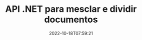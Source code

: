 ---
############################# Static ############################
layout: "product"
date: 2022-10-18T07:59:21
draft: false

product: "Merger"
product_tag: "merger"
platform: ".NET"
platform_tag: "net"

############################# Head ############################
head_title: "API de mesclagem de documentos C# .NET | Combinar e dividir PDF Word Excel EPUB"
head_description: "API de mesclagem de documentos C# .NET para combinar, dividir, trocar ou remover páginas de documentos de PDF, Microsoft Word, Excel, apresentações, Visio e formatos de imagem."

############################# Header ############################
title: "API .NET para mesclar e dividir documentos"
description: "API para combinar, dividir, trocar, aparar ou remover documentos, slides e diagramas em aplicativos .NET."
button:
    enable: true

############################# SubMenu ############################
submenu:
    enable: true
    
    left:
        img_alt: "GroupDocs.Merger for .NET"
        image: "https://www.groupdocs.cloud/templates/groupdocs/images/product-logos/groupdocs-merger-net.png"
        product: "GroupDocs.Merger"
        platform: ".NET"

    middle:
        button:
            # button loop
            - link: "#overview"
              text: "Visão geral"

            # button loop
            - link: "#features"
              text: "Características"

            # button loop
            - link: "#support"
              text: "Apoiar"

            # button loop
            - link: "https://products.groupdocs.app/merger"
              text: "Demonstração ao vivo"

            # button loop
            - link: "https://purchase.groupdocs.com/pricing/merger/net"
              text: "Preços"

    right:
        link_download: "https://downloads.groupdocs.com/merger"
        link_learn: "https://docs.groupdocs.com/merger/net/"
        link_buy: "https://purchase.groupdocs.com"

############################# Overview ############################
overview:
    enable: true
    content: |
      GroupDocs.Merger for .NET, ajuda você a desenvolver rapidamente aplicativos de negócios de primeira classe em C#, ASP.NET e outras tecnologias .NET. Apenas algumas linhas de código permitirão que seus aplicativos .NET combinem, dividam, reorganizem, troquem, cortem e removam uma única página ou uma coleção de páginas de documentos, slides, imagens ou diagramas. Execute essas operações em arquivos seguros definindo ou removendo a proteção por senha de formatos de arquivo conhecidos e desconhecidos.  

      Usando GroupDocs.Merger para .NET, você pode realizar a mesclagem; divisão e outras operações relacionadas em documentos individuais, bem como em um lote de documentos. Una arquivos de forma programática de todos os formatos populares, como Microsoft Word, Excel, PowerPoint, Visio, OpenDocument, PDF, XPS, TXT, CSV, eBook e formatos de arquivo de imagem.
    tabs:
      enable: true
      
      ## TAB ONE ##
      tab_one:
        description: |
          A seguir está uma visão geral do GroupDocs.Merger para .NET:
      
        left:
          enable: true
          icon: "fab fa-html5"
          title: "Operações de documentos"
          content: |
            * Alterar ordem das páginas
            * Remover ou excluir páginas
            * Dividir ou quebrar documento
            * Troque ou embaralhe quaisquer duas páginas
            * Aparar uma ou várias páginas
            * Junte vários documentos
        
        right:
          enable: true
          icon: "fab fa-html5"
          title: "Operações de segurança"
          content: |
            * Segurança do documento de configuração
            * Verifique o status de segurança do documento
            * Definir senha do documento
            * Atualizar senha do documento
            * Remover senha do documento
      
      ## TAB TWO ##
      tab_two:
        description: |
          O GroupDocs.Merger para .NET suporta a mesclagem dos seguintes [formatos de arquivo de documento](https://docs.groupdocs.com/merger/net/supported-document-formats/):

        left:
          enable: true
          table:
            # table loop
            - title: "Microsoft Office"
              content: |
                * **Word:** DOC, DOCX, DOCM, DOT, DOTX, DOTM, RTF, TXT
                * **Excel:** XLS, XLSX, XLSM, XLSB, XLTM, XLT, XLTM, XLTX, XLAM, SXC, SpreadsheetML
                * **PowerPoint:** PPT, PPTX, PPS, PPSX, PPSM, POT, POTM, POTX, PPTM
                * **OneNote:** UM

        right:
          enable: true
          table:
            # table loop
            - title: "OpenDocument e outros formatos"
              content: |
                * **Formatos OpenDocument**: ODT, OTT, ODP, OTP, ODS
                * **Layout fixo**: PDF, XPS
                * **Imagens**: BMP, PNG, TIFF
                * **Web**: HTML, MHT, MHTML
                * **Texto**: TXT, CSV, TSV
                * **Látex**: TEX
                * **E-book**: EPUB

      ## TAB THREE ##
      tab_three:
        description: |
          GroupDocs.Merger for .NET suporta os seguintes sistemas operacionais, frameworks e gerenciadores de pacotes:
        
        left:
          enable: true
          table:
            # table loop
            - icon: "fab fa-windows"
              title: "Sistemas operacionais"
              content: |
                * Área de trabalho do Windows
                * Servidor Windows
                * Windows Azure
                * Linux

            # table loop
            - icon: "fas fa-code"
              title: "Estruturas Suportadas"
              content: |
                * .NET Framework 2.0 ou superior
                * Mono Framework 1.2 ou superior
                * .NET Standard 2.0
                * .NET Core 2.0

        right:
          enable: true
          table:
            # table loop
            - icon: "fas fa-box"
              title: "Gerenciador de pacotes"
              content: |
                * NuGet

            # table loop
            - icon: "fas fa-tools"
              title: "Ambientes de Desenvolvimento"
              content: |
                * Microsoft Visual Studio
                * Xamarin.Android
                * Xamarin.IOS
                * Xamarin.Mac
                * MonoDevelop

############################# Features ############################
features:
    enable: true
    title: "Recursos do GroupDocs.Merger para .NET"

    feature:
      # feature loop
      - icon: "fas fa-copy"
        content: "Combine e mescle várias páginas, slides e diagramas em um único documento"
       
      # feature loop
      - icon: "fas fa-eye"
        content: "Divida e divida documentos grandes em vários arquivos menores"

      # feature loop
      - icon: "fas fa-bolt"
        content: "Reorganizar, embaralhar e reorganizar páginas, slides ou diagramas"
      
      # feature loop
      - icon: "fas fa-file-powerpoint"
        content: "Troque e troque duas páginas, slides ou diagramas entre si dentro de um documento"

      # feature loop
      - icon: "fas fa-code"
        content: "Apare o documento removendo páginas, slides ou diagramas específicos"

      # feature loop
      - icon: "fas fa-cloud"
        content: "Remova uma única ou coleção de páginas, slides ou diagramas"

      # feature loop
      - icon: "fas fa-remove-format"
        content: "Costure um grande número de documentos em lotes"

      # feature loop
      - icon: "fas fa-comment-slash"
        content: "Verificar programaticamente se um documento está protegido por senha"

      # feature loop
      - icon: "fas fa-location-arrow"
        content: "Defina, redefina e remova a senha de formatos de documentos conhecidos e desconhecidos"

      # feature loop
      - icon: "fas fa-border-all"
        content: "Buscar lista de formatos de arquivo suportados – Formato de arquivo de log de texto dividido e unido (ERR)"

      # feature loop
      - icon: "fas fa-wrench"
        content: "Gire as páginas e altere a orientação da página de formatos conhecidos e desconhecidos"

      # feature loop
      - icon: "fas fa-columns"
        content: "Combine vários arquivos de diferentes formatos para DOC, DOCX e XPS"

      # feature loop
      - icon: "fas fa-file-word"
        content: "Dividindo arquivos de texto grandes por números de linha"

      # feature loop
      - icon: "fas fa-envelope"
        content: "Obtenha representações de imagens de páginas de documentos e formatos de família de diagramas"

      # feature loop
      - icon: "fas fa-print"
        content: "Junte imagens com cor de fundo para espaço de imagem preto vazio"

      # feature loop
      - icon: "fas fa-file-archive"
        content: "Mesclar diferentes tipos de documentos (DOC, XLS, PPT etc) em um único arquivo PDF"

      # feature loop
      - icon: "fas fa-lock"
        content: "Importe facilmente objetos OLE para tipos de arquivo do Microsoft Word, Excel, Presentation e OpenDocument"

      # feature loop
      - icon: "fas fa-file-code"
        content: "Adicionar outros documentos à página de diagrama por meio de objetos OLE"

    more_feature:
      # more_feature_loop
      - title: "Remova as páginas desejadas dos documentos"
        content: |
          A API GroupDocs.Merger para .NET ajuda a excluir páginas indesejadas de seu documento.
      
      # more_feature_loop
      - title: "Aplicar transformação à saída renderizada"
        content: "Você pode realizar várias transformações no documento de saída renderizado usando GroupDocs.Merger para .NET API. Essas opções de transformação fornecem controle sobre a maneira como você apresenta a saída renderizada para exibição. As transformações disponíveis são opção de rotação de página, opção de reordenação de página e aplicação de marca d'água de texto."

      # more_feature_loop
      - title: "Verifique a senha do formato de documento desconhecido"
        content: "GroupDocs.Merger para .NET API permite que você verifique a senha de um documento cujo formato não é conhecido."

############################# Support ############################
support:
    enable: true

############################# Solutions ############################
solutions:
    enable: true
    title: "GroupDocs.Merger oferece APIs de mesclagem de documentos para outros ambientes de desenvolvimento populares"

    solution:
        # solution loop
        - img_alt: "GroupDocs.Merger for Java"
          image: "https://www.groupdocs.cloud/templates/groupdocs/images/product-logos/groupdocs-merger-java.png"
          product: "GroupDocs.Merger"
          platform: "Java"
          link: "/merger/java/"

############################# Back to top ###############################
back_to_top:
  enable: true
---